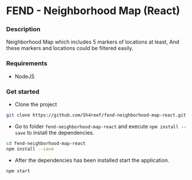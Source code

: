 FEND - Neighborhood Map (React)
===============================
### Description
Neighborhood Map which includes 5 markers of locations at least, And these markers and locations could be filtered easily.

### Requirements
- NodeJS

### Get started
* Clone the project
```bash
git clone https://github.com/Sh4reef/fend-neighborhood-map-react.git
```
* Go to folder `fend-neighborhood-map-react` and execute `npm install --save` to install the dependencies.
```bash
cd fend-neighborhood-map-react
npm install --save
```
* After the dependencies has been installed start the application.
```bash
npm start
```